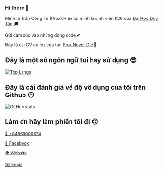 ### Hi there 👋

Mình là Trần Công Trí (Prox).Hiện tại mình là sinh viên K26 của [Đại Học Duy Tân](https://duytan.edu.vn) 🎓

Gửi cảm xúc vào những dòng code 💕

Đây là cái CV củ loz của tui: [Prox Never Die](captainprox.github.io) 📄

## Đây là một số ngôn ngữ tui hay sử dụng 😎
[![Top Langs](https://github-readme-stats.vercel.app/api/top-langs/?username=captainprox&layout=compact)](#)

## Đây là cái đánh giá về độ vô dụng của tôi trên Github 😶
![ GitHub stats](https://github-readme-stats.vercel.app/api?username=captainprox&show_icons=true)

## Làm ơn hãy làm phiền tôi đi 🙃
[📱 +84868009674](https://tel:+84868009674)

[📘 Facebook](https://www.facebook.com/Prox.Error404)

[🌍 Website](captainprox.github.io)

[✉️ Email](mailto:trancongtri008@gmail.com)

<!--
**captainprox/captainprox** is a ✨ _special_ ✨ repository because its `README.md` (this file) appears on your GitHub profile.

Here are some ideas to get you started:

- 🔭 I’m currently working on ...
- 🌱 I’m currently learning ...
- 👯 I’m looking to collaborate on ...
- 🤔 I’m looking for help with ...
- 💬 Ask me about ...
- 📫 How to reach me: ...
- 😄 Pronouns: ...
- ⚡ Fun fact: ...
-->
